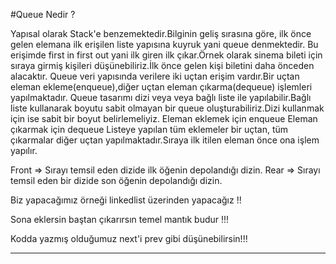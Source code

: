 ﻿#Queue Nedir ? 


Yapısal olarak Stack'e benzemektedir.Bilginin geliş sırasına göre, ilk önce gelen elemana ilk erişilen liste yapısına kuyruk yani queue denmektedir.
Bu erişimde first in first out yani ilk giren ilk çıkar.Örnek olarak sinema bileti için sıraya girmiş kişileri düşünebiliriz.İlk önce gelen kişi biletini daha önceden alacaktır.
Queue veri yapısında verilere iki uçtan erişim vardır.Bir uçtan eleman ekleme(enqueue),diğer uçtan eleman çıkarma(dequeue) işlemleri yapılmaktadır.
Queue tasarımı dizi veya veya bağlı liste ile yapılabilir.Bağlı liste kullanarak boyutu sabit olmayan bir queue oluşturabiliriz.Dizi kullanmak için ise sabit bir boyut belirlemeliyiz.
Eleman eklemek için enqueue 
Eleman çıkarmak için dequeue
Listeye yapılan tüm eklemeler bir uçtan, tüm çıkarmalar diğer uçtan yapılmaktadır.Sıraya ilk itilen eleman önce ona işlem yapılır.

Front => Sırayı temsil eden dizide ilk öğenin depolandığı dizin.
Rear => Sırayı temsil eden bir dizide son öğenin depolandığı dizin. 

Biz yapacağımız örneği linkedlist üzerinden yapacağız !! 

Sona eklersin baştan çıkarırsın temel mantık budur !!!

Kodda yazmış olduğumuz next'i prev gibi düşünebilirsin!!!

-----------------------------------------------------------------------------------------------------------------